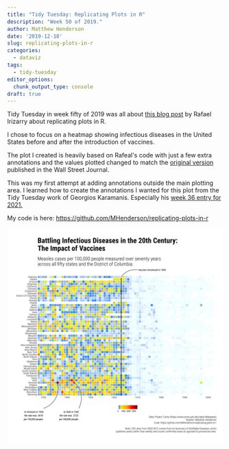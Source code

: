 ```yaml
---
title: "Tidy Tuesday: Replicating Plots in R"
description: "Week 50 of 2019."
author: Matthew Henderson
date: '2019-12-10'
slug: replicating-plots-in-r
categories:
  - dataviz
tags:
  - tidy-tuesday
editor_options: 
  chunk_output_type: console
draft: true
---
```




Tidy Tuesday
in week fifty of 2019
was all about
[this blog post](https://simplystatistics.org/2019/08/28/you-can-replicate-almost-any-plot-with-ggplot2/)
by Rafael Irizarry
about replicating plots in R.

I chose to focus on a heatmap showing
infectious diseases in the United States
before and after
the introduction of vaccines.

The plot I created is heavily based
on Rafeal's code with
just a few extra annotations
and the values plotted changed
to match the
[original version](http://graphics.wsj.com/infectious-diseases-and-vaccines/?mc_cid=711ddeb86e)
published in the Wall Street Journal.

This was my first attempt at adding annotations outside
the main plotting area.
I learned how to
create the annotations
I wanted for this plot
from the Tidy Tuesday work of Georgios Karamanis.
Especially his
[week 36 entry for 2021.](https://github.com/gkaramanis/tidytuesday/tree/master/2021/2021-week36)

My code is here:
https://github.com/MHenderson/replicating-plots-in-r

![Plot shows a heat map of measles cases per one hundred thousand people measured from 1928 to 2003 across all fifty US states and the District of Columbia. Showing that after 1963 when measles vaccine was introduced there was a dramatic drop in the number of measles cases throughout the United States.](diseases.png)
